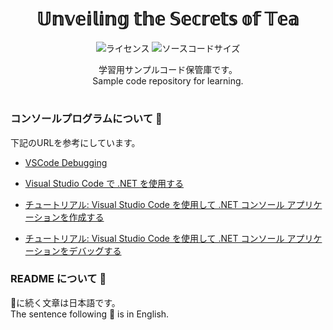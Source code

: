 <div align="center">

# 𝕌𝕟𝕧𝕖𝕚𝕝𝕚𝕟𝕘 𝕥𝕙𝕖 𝕊𝕖𝕔𝕣𝕖𝕥𝕤 𝕠𝕗 𝕋𝕖𝕒
![ライセンス](https://img.shields.io/github/license/184ym2/til)
![ソースコードサイズ](https://img.shields.io/github/languages/code-size/184ym2/til)

学習用サンプルコード保管庫です。</br>
Sample code repository for learning.</br>
</div>

# 

### コンソールプログラムについて 👻

下記のURLを参考にしています。

* [VSCode Debugging](https://code.visualstudio.com/docs/editor/debugging)<br>

* [Visual Studio Code で .NET を使用する](https://code.visualstudio.com/docs/languages/dotnet)<br>

* [チュートリアル: Visual Studio Code を使用して .NET コンソール アプリケーションを作成する](https://learn.microsoft.com/ja-jp/dotnet/core/tutorials/with-visual-studio-code?pivots=dotnet-6-0)<br>

* [チュートリアル: Visual Studio Code を使用して .NET コンソール アプリケーションをデバッグする](https://learn.microsoft.com/ja-jp/dotnet/core/tutorials/debugging-with-visual-studio-code?pivots=dotnet-6-0)<br>

### README について 👻
🎃に続く文章は日本語です。<br>
The sentence following 🍭 is in English.